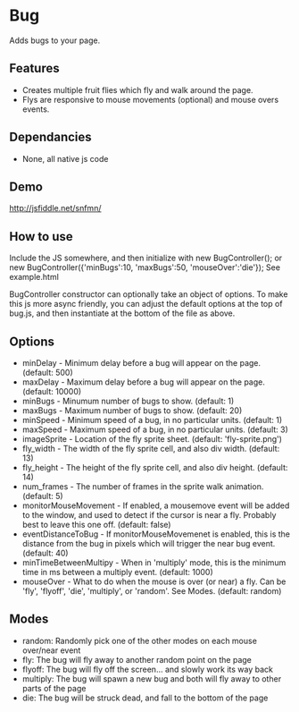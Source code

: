 Bug
===========

Adds bugs to your page. 



Features
--------

* Creates multiple fruit flies which fly and walk around the page.
* Flys are responsive to mouse movements (optional) and mouse overs events.

Dependancies
------------

* None, all native js code

Demo
----

http://jsfiddle.net/snfmn/


How to use 
----------

Include the JS somewhere, and then initialize with 
 new BugController();
or
 new BugController({'minBugs':10, 'maxBugs':50, 'mouseOver':'die'});
See example.html 

BugController constructor can optionally take an object of options. To make this js more async friendly, you can adjust the default options at the top of bug.js, and then instantiate at the bottom of the file as above. 


Options
-------


* minDelay - Minimum delay before a bug will appear on the page. (default: 500)
* maxDelay - Maximum delay before a bug will appear on the page. (default: 10000)
* minBugs - Minumum number of bugs to show. (default: 1)
* maxBugs - Maximum number of bugs to show. (default: 20)
* minSpeed - Minimum speed of a bug, in no particular units. (default: 1)
* maxSpeed - Maximum speed of a bug, in no particular units. (default: 3)
* imageSprite - Location of the fly sprite sheet. (default: 'fly-sprite.png')
* fly_width - The width of the fly sprite cell, and also div width. (default: 13)
* fly_height - The height of the fly sprite cell, and also div height. (default: 14)
* num_frames - The number of frames in the sprite walk animation. (default: 5)
* monitorMouseMovement - If enabled, a mousemove event will be added to the window, and used to detect if the cursor is near a fly. Probably best to leave this one off. (default: false)
* eventDistanceToBug - If monitorMouseMovemenet is enabled, this is the distance from the bug in pixels which will trigger the near bug event. (default: 40)
* minTimeBetweenMultipy - When in 'multiply' mode, this is the minimum time in ms between a multiply event. (default: 1000)
* mouseOver - What to do when the mouse is over (or near) a fly. Can be 'fly', 'flyoff', 'die', 'multiply', or 'random'. See Modes. (default: random)


Modes
-----

* random: Randomly pick one of the other modes on each mouse over/near event
* fly: The bug will fly away to another random point on the page
* flyoff: The bug will fly off the screen... and slowly work its way back
* multiply: The bug will spawn a new bug and both will fly away to other parts of the page
* die: The bug will be struck dead, and fall to the bottom of the page